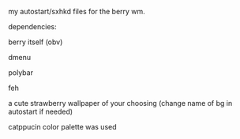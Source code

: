 my autostart/sxhkd files for the berry wm.


dependencies:

berry itself (obv)

dmenu

polybar

feh

a cute strawberry wallpaper of your choosing (change name of bg in autostart if needed)


catppucin color palette was used
